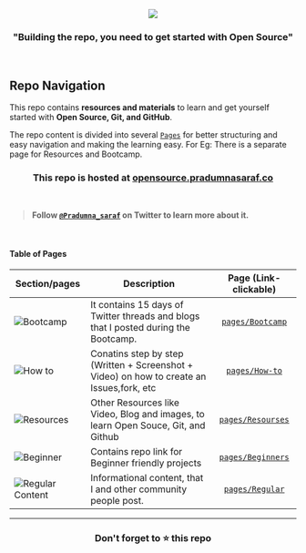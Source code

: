 
<p align="center"><img src="https://user-images.githubusercontent.com/51878265/167289706-c7efc126-7e9e-4eb8-9472-b288785cb7bc.png"></p>



<h3 align="center"><b>"Building the repo, you need to get started with Open Source"</b></h3>

<br>

## Repo Navigation

This repo contains **resources and materials** to learn and get yourself started with **Open Source, Git, and GitHub**.

The repo content is divided into several [`Pages`](/pages) for better structuring and easy navigation and making the learning easy. For Eg: There is a separate page for Resources and Bootcamp. 

<h3 align="center">This repo is hosted at <a href="https://opensource.pradumnasaraf.co/">opensource.pradumnasaraf.co</a></h3>

<br>

> **Follow [`@Pradumna_saraf`](https://twitter.com/pradumna_saraf) on Twitter to learn more about it.**

<br>

#### Table of Pages

|                                                 Section/pages                                                     | Description   |  Page (Link- clickable)          |
|-----------------------------------------------------------------------------------------------------------------|-------------|:---------------------------:|
|![Bootcamp](https://user-images.githubusercontent.com/51878265/168463645-c86af31b-2fc7-4b44-8470-04ce3c6288b5.png)| It contains 15 days of Twitter threads and blogs that I posted during the Bootcamp. |[`pages/Bootcamp`](/pages/Bootcamp.md)|
|![How to](https://user-images.githubusercontent.com/51878265/168463638-385a02e5-9766-4db8-8623-ac77dcaac301.png)|Conatins step by step (Written + Screenshot + Video) on how to create an Issues,fork, etc |[`pages/How-to`](/pages/How-to/README.md) |
|![Resources](https://user-images.githubusercontent.com/51878265/168463644-8a9630b9-778f-4464-a361-0122ff952801.png)| Other Resources like Video, Blog and images, to learn Open Souce, Git, and Github |[`pages/Resourses`](/pages/Resources.md) |  
|![Beginner](https://user-images.githubusercontent.com/51878265/168463641-4fb842ca-d94b-4083-be63-31933539f546.png)| Contains repo link for Beginner friendly projects |[`pages/Beginners`](/pages/Beginners.md) |                       
|![Regular Content](https://user-images.githubusercontent.com/51878265/168463643-3a172c6c-156b-4ab2-94f6-c6c5335d0e46.png)|Informational content, that I and other community people post.|[`pages/Regular`](/pages/Regular.md) | 


---

<h3 align = "center">Don't forget to ⭐ this repo<h3>



